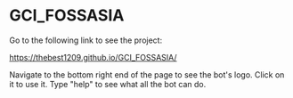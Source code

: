 # GCI_FOSSASIA
Go to the following link to see the project:

https://thebest1209.github.io/GCI_FOSSASIA/

Navigate to the bottom right end of the page to see the bot's logo. Click on it to use it.
Type "help" to see what all the bot can do.
